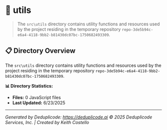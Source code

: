 # 📁 utils

> The `src\utils` directory contains utility functions and resources used by the project residing in the temporary repository `repo-3de5b94c-e6a4-4118-9bb2-b81430dc07bc-1750682493309`.

## 📋 Directory Overview

The `src\utils` directory contains utility functions and resources used by the project residing in the temporary repository `repo-3de5b94c-e6a4-4118-9bb2-b81430dc07bc-1750682493309`.

**📊 Directory Statistics:**
- **Files:** 0 JavaScript files
- **Last Updated:** 6/23/2025

---

*Generated by Deduplicode: https://deduplicode.ai*
*© 2025 Deduplicode Services, Inc. | Created by Keith Costello*
